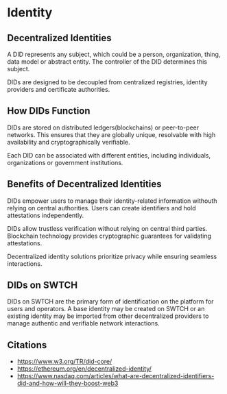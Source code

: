 # Identity

## Decentralized Identities
A DID represents any subject, which could be a person, organization, thing, data model or abstract entity. The controller of the DID determines this subject.

DIDs are designed to be decoupled from centralized registries, identity providers and certificate authorities.

## How DIDs Function
DIDs are stored on distributed ledgers(blockchains) or peer-to-peer networks. This ensures that they are globally unique, resolvable with high availability and cryptographically verifiable.

Each DID can be associated with different entities, including individuals, organizations or government institutions.

## Benefits of Decentralized Identities
DIDs empower users to manage their identity-related information withouth relying on central authorities. Users can create identifiers and hold attestations independently.

DIDs allow trustless verification without relying on central third parties.
Blockchain technology provides cryptographic guarantees for validating attestations.

Decentralized identity solutions prioritize privacy while ensuring seamless interactions.

## DIDs on SWTCH
DIDs on SWTCH are the primary form of identification on the platform for users and operators. A base identity may be created on SWTCH or an existing identity may be imported from other decentralized providers to manage authentic and verifiable network interactions.

## Citations
- https://www.w3.org/TR/did-core/
- https://ethereum.org/en/decentralized-identity/
- https://www.nasdaq.com/articles/what-are-decentralized-identifiers-did-and-how-will-they-boost-web3